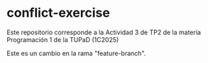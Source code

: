 # conflict-exercise
Este repositorio corresponde a la Actividad 3 de TP2 de la materia Programación 1 de la TUPaD (1C2025)

Este es un cambio en la rama "feature-branch".